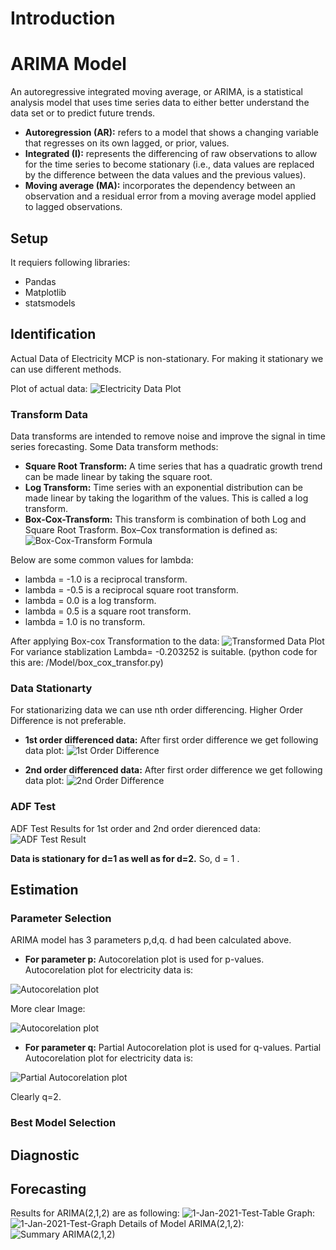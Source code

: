 # Introduction

# ARIMA Model
 An autoregressive integrated moving average, or ARIMA, is a statistical analysis model that uses time series data to either better understand the data set or to predict future trends. 
 * **Autoregression (AR):** refers to a model that shows a changing variable that regresses on its own lagged, or prior, values.
 * **Integrated (I):** represents the differencing of raw observations to allow for the time series to become stationary (i.e., data values are replaced by the difference between the data values and the previous values).
* **Moving average (MA):**  incorporates the dependency between an observation and a residual error from a moving average model applied to lagged observations.

## Setup
It requiers following libraries:
* Pandas
* Matplotlib
* statsmodels

## Identification
Actual Data of Electricity MCP is non-stationary. For making it stationary we can use different methods.

Plot of actual data:
![Electricity Data Plot](/Img/Electricity_data_MCP_Plot.png)

### Transform Data
Data transforms are intended to remove noise and improve the signal in time series forecasting.
Some Data transform methods:
-  **Square Root Transform:** A time series that has a quadratic growth trend can be made linear by taking the square root.
- **Log Transform:** Time series with an exponential distribution can be made linear by taking the logarithm of the values. This is called a log transform. 
- **Box-Cox-Transform:** This transform is combination of both Log and Square Root Trasform. 
Box–Cox transformation is defined as:
![Box-Cox-Transform Formula](/Img/box-cox-transform.png)

Below are some common values for lambda:
* lambda = -1.0 is a reciprocal transform.
* lambda = -0.5 is a reciprocal square root transform.
* lambda = 0.0 is a log transform.
* lambda = 0.5 is a square root transform.
* lambda = 1.0 is no transform.

After applying Box-cox Transformation to the data:
![Transformed Data Plot](/Img/Electricity_data_box_cox_transformed.png)
For variance stablization Lambda= -0.203252 is suitable. (python code for this are: /Model/box_cox_transfor.py)

### Data Stationarty

For stationarizing data we can use nth order differencing. Higher Order Difference is not preferable.

* **1st order differenced data:** After first order difference we get following data plot:
![1st Order Difference](/Img/Electricity_data_adf_diff1.png)

* **2nd order differenced data:** After first order difference we get following data plot:
![2nd Order Difference](/Img/Electricity_data_adf_diff2.png)

### ADF Test 
ADF Test Results for 1st order and 2nd order dierenced data:
![ADF Test Result](/Img/Electricity_data_adf.png)

**Data is stationary for d=1 as well as for d=2.**
So, d = 1 .

## Estimation


### Parameter Selection
ARIMA model has 3 parameters p,d,q. d had been calculated above.

* **For parameter p:** Autocorelation plot is used for p-values. Autocorelation plot for electricity data is:

![Autocorelation plot](/Img/Electricity_data_autocorrelation.png)

More clear Image:

![Autocorelation plot](/Img/Electricity_data_acf_lag50.png)

* **For parameter q:** Partial Autocorelation plot is used for q-values. Partial Autocorelation plot for electricity data is:

![Partial Autocorelation plot](/Img/Electricity_data_pacf.png)

Clearly q=2. 

### Best Model Selection

## Diagnostic

## Forecasting
 Results for ARIMA(2,1,2) are as following:
 ![1-Jan-2021-Test-Table](/Img/Electricity_data_arima_2_1_2_predictions_2021_1_1.png)
 Graph:
 ![1-Jan-2021-Test-Graph](/Img/Electricity_data_arima_2_1_2_preditions.png)
 Details of Model ARIMA(2,1,2):
 ![Summary ARIMA(2,1,2)](/Img/Electricity_data_arima_2_1_2_arima_summary.png)








